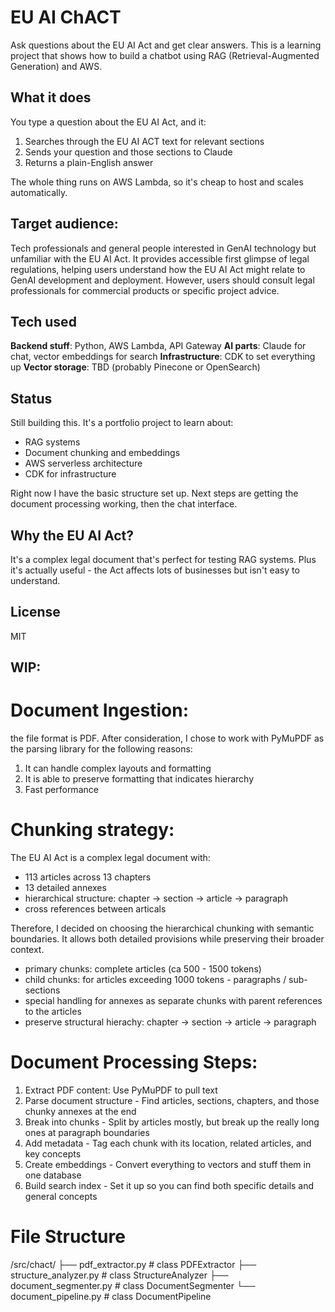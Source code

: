# EU AI ChACT

Ask questions about the EU AI Act and get clear answers. This is a learning project that shows how to build a chatbot using RAG (Retrieval-Augmented Generation) and AWS.

## What it does

You type a question about the EU AI Act, and it:
1. Searches through the EU AI ACT text for relevant sections
2. Sends your question and those sections to Claude
3. Returns a plain-English answer

The whole thing runs on AWS Lambda, so it's cheap to host and scales automatically.

## Target audience:
Tech professionals and general people interested in GenAI technology but unfamiliar with the EU AI Act.
It provides accessible first glimpse of legal regulations, helping users understand how the EU AI Act might relate to GenAI development and deployment. However, users should consult legal professionals for commercial products or specific project advice.

## Tech used

**Backend stuff**: Python, AWS Lambda, API Gateway
**AI parts**: Claude for chat, vector embeddings for search
**Infrastructure**: CDK to set everything up
**Vector storage**: TBD (probably Pinecone or OpenSearch)

## Status

Still building this. It's a portfolio project to learn about:
- RAG systems
- Document chunking and embeddings
- AWS serverless architecture
- CDK for infrastructure

Right now I have the basic structure set up. Next steps are getting the document processing working, then the chat interface.

## Why the EU AI Act?

It's a complex legal document that's perfect for testing RAG systems. Plus it's actually useful - the Act affects lots of businesses but isn't easy to understand.

## License

MIT

## WIP:
# Document Ingestion: 
the file format is PDF. After consideration, I chose to work with PyMuPDF as the parsing library for the following reasons:
1. It can handle complex layouts and formatting
2. It is able to preserve formatting that indicates hierarchy
3. Fast performance

# Chunking strategy: 

The EU AI Act is a complex legal document with:
- 113 articles across 13 chapters
- 13 detailed annexes
- hierarchical structure: chapter -> section -> article -> paragraph
- cross references between articals

Therefore, I decided on choosing the hierarchical chunking with semantic boundaries. It allows both detailed provisions while preserving their broader context.
- primary chunks: complete articles (ca 500 - 1500 tokens)
- child chunks: for articles exceeding 1000 tokens - paragraphs / sub-sections
- special handling for annexes as separate chunks with parent references to the articles
- preserve structural hierachy: chapter -> section -> article -> paragraph

# Document Processing Steps:

1. Extract PDF content: Use PyMuPDF to pull text
2. Parse document structure - Find articles, sections, chapters, and those chunky annexes at the end
3. Break into chunks - Split by articles mostly, but break up the really long ones at paragraph boundaries
4. Add metadata - Tag each chunk with its location, related articles, and key concepts
5. Create embeddings - Convert everything to vectors and stuff them in one database
6. Build search index - Set it up so you can find both specific details and general concepts

# File Structure
/src/chact/
├── pdf_extractor.py      # class PDFExtractor
├── structure_analyzer.py # class StructureAnalyzer
├── document_segmenter.py # class DocumentSegmenter
└── document_pipeline.py # class DocumentPipeline